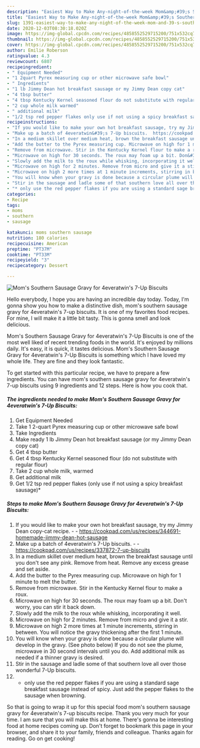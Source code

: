 ```yaml
---
description: "Easiest Way to Make Any-night-of-the-week Mom&amp;#39;s Southern Sausage Gravy for 4everatwin&amp;#39;s 7-Up Biscuits"
title: "Easiest Way to Make Any-night-of-the-week Mom&amp;#39;s Southern Sausage Gravy for 4everatwin&amp;#39;s 7-Up Biscuits"
slug: 1391-easiest-way-to-make-any-night-of-the-week-mom-and-39-s-southern-sausage-gravy-for-4everatwin-and-39-s-7-up-biscuits
date: 2020-12-03T08:30:18.020Z
image: https://img-global.cpcdn.com/recipes/4858552529715200/751x532cq70/moms-southern-sausage-gravy-for-4everatwins-7-up-biscuits-recipe-main-photo.jpg
thumbnail: https://img-global.cpcdn.com/recipes/4858552529715200/751x532cq70/moms-southern-sausage-gravy-for-4everatwins-7-up-biscuits-recipe-main-photo.jpg
cover: https://img-global.cpcdn.com/recipes/4858552529715200/751x532cq70/moms-southern-sausage-gravy-for-4everatwins-7-up-biscuits-recipe-main-photo.jpg
author: Emilie Roberson
ratingvalue: 4.3
reviewcount: 6807
recipeingredient:
- " Equipment Needed"
- "1 2quart Pyrex measuring cup or other microwave safe bowl"
- " Ingredients"
- "1 lb Jimmy Dean hot breakfast sausage or my Jimmy Dean copy cat"
- "4 tbsp butter"
- "4 tbsp Kentucky Kernel seasoned flour do not substitute with regular flour"
- "2 cup whole milk warmed"
- " additional milk"
- "1/2 tsp red pepper flakes only use if not using a spicy breakfast sausage"
recipeinstructions:
- "If you would like to make your own hot breakfast sausage, try my Jimmy Dean copy-cat recipe.  https://cookpad.com/us/recipes/344691-homemade-jimmy-dean-hot-sausage"
- "Make up a batch of 4everatwin&#39;s 7-Up biscuits.  https://cookpad.com/us/recipes/337872-7-up-biscuits"
- "In a medium skillet over medium heat, brown the breakfast sausage until you don&#39;t see any pink. Remove from heat. Remove any excess grease and set aside."
- "Add the butter to the Pyrex measuring cup. Microwave on high for 1 minute to melt the butter."
- "Remove from microwave. Stir in the Kentucky Kernel flour to make a roux."
- "Microwave on high for 30 seconds. The roux may foam up a bit. Don&#39;t worry, you can stir it back down."
- "Slowly add the milk to the roux while whisking, incorporating it well."
- "Microwave on high for 2 minutes. Remove from micro and give it a stir."
- "Microwave on high 2 more times at 1 minute increments, stirring in between. You will notice the gravy thickening after the first 1 minute."
- "You will know when your gravy is done because a circular plume will develop in the gravy. (See photo below) If you do not see the plume, microwave in 30 second intervals until you do. Add additional milk as needed if a thinner gravy is desired."
- "Stir in the sausage and ladle some of that southern love all over those wonderful 7-Up biscuits."
- "* only use the red pepper flakes if you are using a standard sage breakfast sausage instead of spicy. Just add the pepper flakes to the sausage when browning."
categories:
- Recipe
tags:
- moms
- southern
- sausage

katakunci: moms southern sausage 
nutrition: 180 calories
recipecuisine: American
preptime: "PT37M"
cooktime: "PT33M"
recipeyield: "3"
recipecategory: Dessert

---
```



![Mom&#39;s Southern Sausage Gravy for 4everatwin&#39;s 7-Up Biscuits](https://img-global.cpcdn.com/recipes/4858552529715200/751x532cq70/moms-southern-sausage-gravy-for-4everatwins-7-up-biscuits-recipe-main-photo.jpg)

Hello everybody, I hope you are having an incredible day today. Today, I'm gonna show you how to make a distinctive dish, mom&#39;s southern sausage gravy for 4everatwin&#39;s 7-up biscuits. It is one of my favorites food recipes. For mine, I will make it a little bit tasty. This is gonna smell and look delicious.

Mom&#39;s Southern Sausage Gravy for 4everatwin&#39;s 7-Up Biscuits is one of the most well liked of recent trending foods in the world. It's enjoyed by millions daily. It's easy, it is quick, it tastes delicious. Mom&#39;s Southern Sausage Gravy for 4everatwin&#39;s 7-Up Biscuits is something which I have loved my whole life. They are fine and they look fantastic.




To get started with this particular recipe, we have to prepare a few ingredients. You can have mom&#39;s southern sausage gravy for 4everatwin&#39;s 7-up biscuits using 9 ingredients and 12 steps. Here is how you cook that.

<!--inarticleads1-->

##### The ingredients needed to make Mom&#39;s Southern Sausage Gravy for 4everatwin&#39;s 7-Up Biscuits:

1. Get  Equipment Needed
1. Take 1 2-quart Pyrex measuring cup or other microwave safe bowl
1. Take  Ingredients
1. Make ready 1 lb Jimmy Dean hot breakfast sausage (or my Jimmy Dean copy cat)
1. Get 4 tbsp butter
1. Get 4 tbsp Kentucky Kernel seasoned flour (do not substitute with regular flour)
1. Take 2 cup whole milk, warmed
1. Get  additional milk
1. Get 1/2 tsp red pepper flakes (only use if not using a spicy breakfast sausage)*




<!--inarticleads2-->

##### Steps to make Mom&#39;s Southern Sausage Gravy for 4everatwin&#39;s 7-Up Biscuits:

1. If you would like to make your own hot breakfast sausage, try my Jimmy Dean copy-cat recipe. -  - https://cookpad.com/us/recipes/344691-homemade-jimmy-dean-hot-sausage
1. Make up a batch of 4everatwin&#39;s 7-Up biscuits. -  - https://cookpad.com/us/recipes/337872-7-up-biscuits
1. In a medium skillet over medium heat, brown the breakfast sausage until you don&#39;t see any pink. Remove from heat. Remove any excess grease and set aside.
1. Add the butter to the Pyrex measuring cup. Microwave on high for 1 minute to melt the butter.
1. Remove from microwave. Stir in the Kentucky Kernel flour to make a roux.
1. Microwave on high for 30 seconds. The roux may foam up a bit. Don&#39;t worry, you can stir it back down.
1. Slowly add the milk to the roux while whisking, incorporating it well.
1. Microwave on high for 2 minutes. Remove from micro and give it a stir.
1. Microwave on high 2 more times at 1 minute increments, stirring in between. You will notice the gravy thickening after the first 1 minute.
1. You will know when your gravy is done because a circular plume will develop in the gravy. (See photo below) If you do not see the plume, microwave in 30 second intervals until you do. Add additional milk as needed if a thinner gravy is desired.
1. Stir in the sausage and ladle some of that southern love all over those wonderful 7-Up biscuits.
1. * only use the red pepper flakes if you are using a standard sage breakfast sausage instead of spicy. Just add the pepper flakes to the sausage when browning.




So that is going to wrap it up for this special food mom&#39;s southern sausage gravy for 4everatwin&#39;s 7-up biscuits recipe. Thank you very much for your time. I am sure that you will make this at home. There's gonna be interesting food at home recipes coming up. Don't forget to bookmark this page in your browser, and share it to your family, friends and colleague. Thanks again for reading. Go on get cooking!
